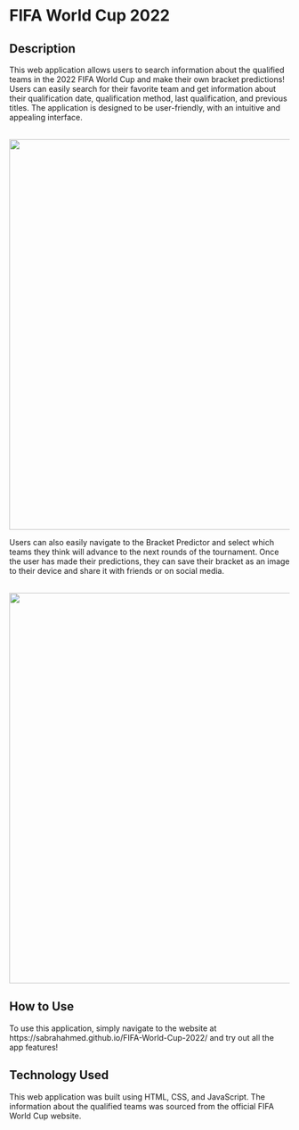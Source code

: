 <h1> FIFA World Cup 2022 </h1>

<h2> Description </h2>
This web application allows users to search information about the qualified teams in the 2022 FIFA World Cup and make their own bracket predictions! Users can easily search for their favorite team and get information about their qualification date, qualification method, last qualification, and previous titles. The application is designed to be user-friendly, with an intuitive and appealing interface.
<br/>
<br/>
<p align="center">
  <img src="https://user-images.githubusercontent.com/108163033/224835214-c24dcfe4-396b-47df-bd92-28e9a6baf114.png" width="700"/>
</p>
Users can also easily navigate to the Bracket Predictor and select which teams they think will advance to the next rounds of the tournament. Once the user has made their predictions, they can save their bracket as an image to their device and share it with friends or on social media. 
<br/>
<br/>
<p align="center">
  <img src="https://user-images.githubusercontent.com/108163033/224836216-0ee6a2dc-bb76-4ba8-8757-c091ff7e87ee.png" width="700"/>
</p>

<h2> How to Use </h2>
To use this application, simply navigate to the website at https://sabrahahmed.github.io/FIFA-World-Cup-2022/ and try out all the app features! 

<h2> Technology Used </h2>
This web application was built using HTML, CSS, and JavaScript. The information about the qualified teams was sourced from the official FIFA World Cup website.












